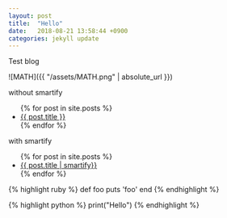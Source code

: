 ```yaml
---
layout: post
title:  "Hello"
date:   2018-08-21 13:58:44 +0900
categories: jekyll update
---
```

Test blog

![MATH]({{ "/assets/MATH.png" | absolute_url }})


<p>without smartify</p>
<ul>
  {% for post in site.posts %}
    <li>
      <a href="{{ post.url }}">{{ post.title }}</a>
    </li>
  {% endfor %}
</ul>

<p>with smartify</p>
<ul>
  {% for post in site.posts %}
    <li>
      <a href="{{ post.url }}">{{ post.title | smartify}}</a>
    </li>
  {% endfor %}
</ul>



{% highlight ruby %}
def foo
  puts 'foo'
end
{% endhighlight %}

{% highlight python %}
print("Hello")
{% endhighlight %}
